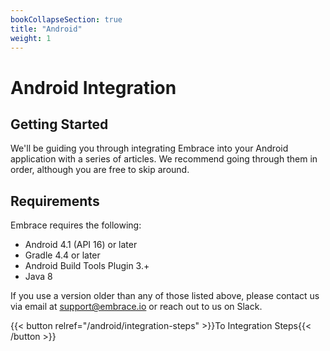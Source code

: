 ```yaml
---
bookCollapseSection: true
title: "Android"
weight: 1
---
```


# Android Integration

## Getting Started

We'll be guiding you through integrating Embrace into your Android application
with a series of articles. We recommend going through them in order, although
you are free to skip around. 

## Requirements

Embrace requires the following:

* Android 4.1 (API 16) or later
* Gradle 4.4 or later
* Android Build Tools Plugin 3.+
* Java 8

If you use a version older than any of those listed above, please contact us via
email at <support@embrace.io> or reach out to us on Slack.

{{< button relref="/android/integration-steps" >}}To Integration Steps{{< /button >}}
